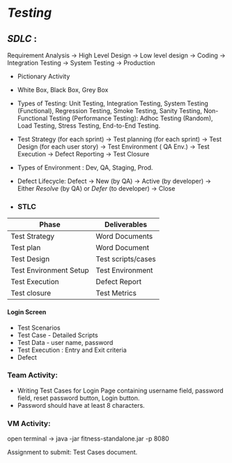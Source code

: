 # *Testing*

## *SDLC* :

Requirement Analysis -> High Level Design -> Low level design -> Coding -> Integration Testing -> System Testing -> Production

- Pictionary Activity

- White Box, Black Box, Grey Box
- Types of Testing: Unit Testing, Integration Testing, System Testing (Functional), Regression Testing, Smoke Testing, Sanity Testing, Non-Functional Testing (Performance Testing): Adhoc Testing (Random), Load Testing,  Stress Testing, End-to-End Testing.

- Test Strategy (for each sprint) -> Test planning (for each sprint) -> Test Design (for each user story) -> Test Environment ( QA Env.) -> Test Execution -> Defect Reporting -> Test Closure

- Types of Environment : Dev, QA, Staging, Prod.

- Defect Lifecycle: Defect -> New (by QA) -> Active (by developer) -> Either *Resolve* (by QA) or *Defer* (to developer)    -> Close

- ### STLC
| Phase | Deliverables|
| ------ | ------------ |
| Test Strategy | Word Documents|
| Test plan | Word Document |
| Test Design | Test scripts/cases |
| Test Environment Setup | Test Environment |
| Test Execution | Defect Report |
| Test closure | Test Metrics |


#### Login Screen
- Test Scenarios
- Test Case - Detailed Scripts
- Test Data - user name, password
- Test Execution : Entry and Exit criteria
- Defect

### Team Activity:
- Writing Test Cases for Login Page containing username field, password field, reset password button, Login button.
- Password should have at least 8 characters.


### VM Activity:
open terminal -> java -jar fitness-standalone.jar -p 8080


Assignment to submit:
Test Cases document.
